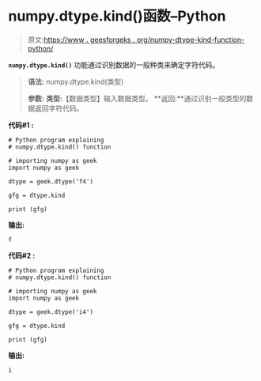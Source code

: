 # numpy.dtype.kind()函数–Python

> 原文:[https://www . geesforgeks . org/numpy-dtype-kind-function-python/](https://www.geeksforgeeks.org/numpy-dtype-kind-function-python/)

**`numpy.dtype.kind()`** 功能通过识别数据的一般种类来确定字符代码。

> **语法:** numpy.dtype.kind(类型)
> 
> **参数:**
> **类型:**【数据类型】输入数据类型。
> **返回:**通过识别一般类型的数据返回字符代码。

**代码#1 :**

```
# Python program explaining
# numpy.dtype.kind() function

# importing numpy as geek 
import numpy as geek 

dtype = geek.dtype('f4')

gfg = dtype.kind

print (gfg)
```

**输出:**

```
f

```

**代码#2 :**

```
# Python program explaining
# numpy.dtype.kind() function

# importing numpy as geek 
import numpy as geek 

dtype = geek.dtype('i4')

gfg = dtype.kind

print (gfg)
```

**输出:**

```
i

```